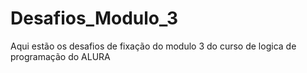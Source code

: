 # Desafios_Modulo_3
 Aqui estão os desafios de fixação do modulo 3 do curso de logica de programação do ALURA
